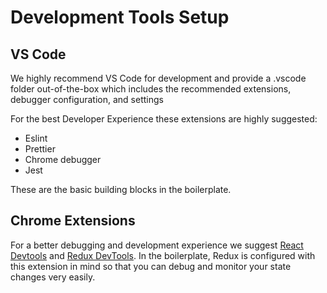 # Development Tools Setup

## VS Code

We highly recommend VS Code for development and provide a .vscode folder out-of-the-box which includes the recommended extensions, debugger configuration, and settings

For the best Developer Experience these extensions are highly suggested:

- Eslint
- Prettier
- Chrome debugger
- Jest

These are the basic building blocks in the boilerplate.

## Chrome Extensions

For a better debugging and development experience we suggest [React Devtools](https://chrome.google.com/webstore/detail/react-developer-tools/fmkadmapgofadopljbjfkapdkoienihi) and [Redux DevTools](https://chrome.google.com/webstore/detail/redux-devtools/lmhkpmbekcpmknklioeibfkpmmfibljd). In the boilerplate, Redux is configured with this extension in mind so that you can debug and monitor your state changes very easily.
